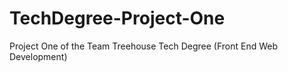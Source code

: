 # TechDegree-Project-One
 Project One of the Team Treehouse Tech Degree (Front End Web Development)
